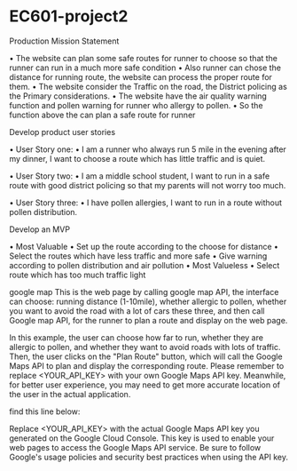 # EC601-project2

Production Mission Statement

• The website can plan some safe routes for runner to choose so that the runner 
can run in a much more safe condition
• Also runner can chose the distance for running route, the website can process the 
proper route for them.
• The website consider the Traffic on the road, the District policing as the Primary 
considerations.
• The website have the air quality warning function and pollen warning for runner 
who allergy to pollen.
• So the function above the can plan a safe route for runner


Develop product user stories

• User Story one: 
• I am a runner who always run 5 mile in the evening after my dinner, I want to
choose a route which has little traffic and is quiet.

• User Story two:
• I am a middle school student, I want to run in a safe route with good district 
policing so that my parents will not worry too much.

• User Story three:
• I have pollen allergies, I want to run in a route without pollen distribution.


Develop an MVP

• Most Valuable 
• Set up the route according to the choose for distance
• Select the routes which have less traffic and more safe
• Give warning according to pollen distribution and air pollution 
• Most Valueless
• Select route which has too much traffic light




google map
This is the web page by calling google map API, the interface can choose: running distance (1-10mile), whether allergic to pollen, whether you want to avoid the road with a lot of cars these three, and then call Google map API, for the runner to plan a route and display on the web page.

In this example, the user can choose how far to run, whether they are allergic to pollen, and whether they want to avoid roads with lots of traffic. Then, the user clicks on the "Plan Route" button, which will call the Google Maps API to plan and display the corresponding route. Please remember to replace <YOUR_API_KEY> with your own Google Maps API key. Meanwhile, for better user experience, you may need to get more accurate location of the user in the actual application.

find this line below:
<script async defer src="https://maps.googleapis.com/maps/api/js?key=<YOUR_API_KEY>&callback=initMap"></script>


Replace <YOUR_API_KEY> with the actual Google Maps API key you generated on the Google Cloud Console. This key is used to enable your web pages to access the Google Maps API service. Be sure to follow Google's usage policies and security best practices when using the API key.


